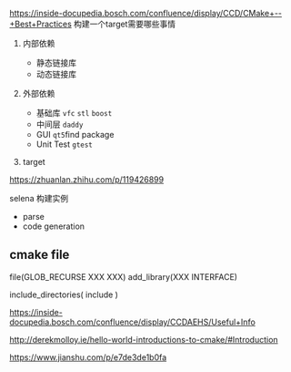 https://inside-docupedia.bosch.com/confluence/display/CCD/CMake+--+Best+Practices
构建一个target需要哪些事情
1. 内部依赖
   - 静态链接库
   - 动态链接库

2. 外部依赖
   - 基础库 `vfc` `stl` `boost`
   - 中间层 `daddy`
   - GUI `qt5`find package
   - Unit Test `gtest`

3. target

https://zhuanlan.zhihu.com/p/119426899

selena 构建实例
- parse
- code generation

## cmake file 
file(GLOB_RECURSE XXX XXX)
add_library(XXX INTERFACE)

include_directories(
  include
)

https://inside-docupedia.bosch.com/confluence/display/CCDAEHS/Useful+Info

http://derekmolloy.ie/hello-world-introductions-to-cmake/#Introduction

https://www.jianshu.com/p/e7de3de1b0fa